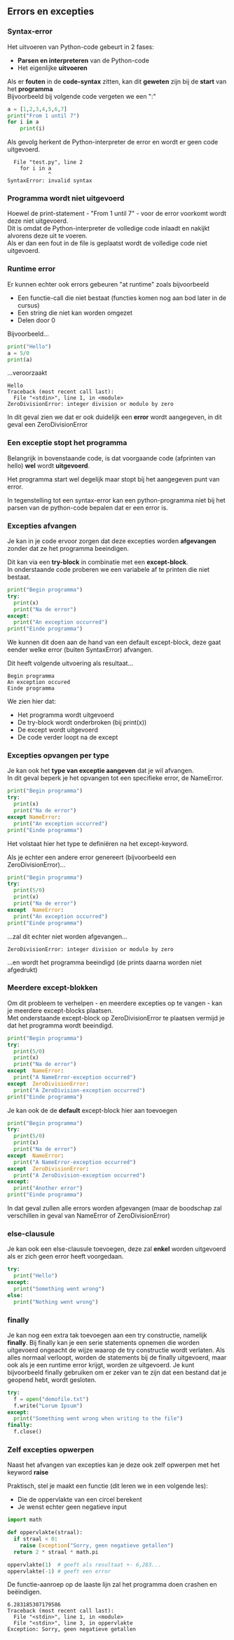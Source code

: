 ## Errors en excepties

### Syntax-error

Het uitvoeren van Python-code gebeurt in 2 fases:

* **Parsen en interpreteren** van de Python-code
* Het eigenlijke **uitvoeren**

Als er **fouten** in de **code-syntax** zitten, kan dit **geweten** zijn bij de **start** van het **programma**  
Bijvoorbeeld bij volgende code vergeten we een ":"

~~~python
a = [1,2,3,4,5,6,7]
print("From 1 until 7")
for i in a
	print(i)
~~~

Als gevolg herkent de Python-interpreter de error en wordt er geen code uitgevoerd.

~~~
  File "test.py", line 2
    for i in a
             ^
SyntaxError: invalid syntax
~~~

### Programma wordt niet uitgevoerd

Hoewel de print-statement - "From 1 until 7" - voor de error voorkomt wordt deze niet uitgevoerd.  
Dit is omdat de Python-interpreter de volledige code inlaadt en nakijkt alvorens deze uit te voeren.  
Als er dan een fout in de file is geplaatst wordt de volledige code niet uitgevoerd.

### Runtime error

Er kunnen echter ook errors gebeuren "at runtime" zoals bijvoorbeeld

* Een functie-call die niet bestaat (functies komen nog aan bod later in de cursus)
* Een string die niet kan worden omgezet
* Delen door 0

Bijvoorbeeld...

~~~python
print("Hello")
a = 5/0
print(a)
~~~

...veroorzaakt

~~~
Hello
Traceback (most recent call last):
  File "<stdin>", line 1, in <module>
ZeroDivisionError: integer division or modulo by zero
~~~

In dit geval zien we dat er ook duidelijk een **error** wordt aangegeven, in dit geval een ZeroDivisionError

### Een exceptie stopt het programma

Belangrijk in bovenstaande code, is dat voorgaande code (afprinten van hello) **wel** wordt **uitgevoerd**.

Het programma start wel degelijk maar stopt bij het aangegeven punt van error.

In tegenstelling tot een syntax-error kan een python-programma niet bij het parsen van de python-code bepalen dat er een error is.

### Excepties afvangen

Je kan in je code ervoor zorgen dat deze excepties worden **afgevangen** zonder dat ze het programma beeindigen.

Dit kan via een **try-block** in combinatie met een **except-block**.  
In onderstaande code proberen we een variabele af te printen die niet bestaat.  

~~~python
print("Begin programma")
try:
  print(x)
  print("Na de error")
except:
  print("An exception occurred")
print("Einde programma")
~~~

We kunnen dit doen aan de hand van een default except-block, deze gaat eender welke error (buiten SyntaxError) afvangen.

Dit heeft volgende uitvoering als resultaat...

~~~
Begin programma
An exception occured
Einde programma
~~~

We zien hier dat:

* Het programma wordt uitgevoerd
* De try-block wordt onderbroken (bij print(x))
* De except wordt uitgevoerd
* De code verder loopt na de except

### Excepties opvangen per type

Je kan ook het **type van exceptie aangeven** dat je wil afvangen.  
In dit geval beperk je het opvangen tot een specifieke error, de NameError.

~~~python
print("Begin programma")
try:
  print(x)
  print("Na de error")
except NameError:
  print("An exception occurred")
print("Einde programma")
~~~

Het volstaat hier het type te definiëren na het except-keyword.

Als je echter een andere error genereert (bijvoorbeeld een ZeroDivisionError)...

~~~python
print("Begin programma")
try:
  print(5/0)
  print(x)
  print("Na de error")
except  NameError:
  print("An exception occurred")
print("Einde programma")
~~~

...zal dit echter niet worden afgevangen...

~~~
ZeroDivisionError: integer division or modulo by zero
~~~

...en wordt het programma beeindigd (de prints daarna worden niet afgedrukt)

### Meerdere except-blokken

Om dit probleem te verhelpen - en meerdere excepties op te vangen - kan je meerdere except-blocks plaatsen.  
Met onderstaande except-block op ZeroDivisionError te plaatsen vermijd je dat het programma wordt beeindigd.

~~~python
print("Begin programma")
try:
  print(5/0)
  print(x)
  print("Na de error")
except  NameError:
  print("A NameError-exception occurred")
except  ZeroDivisionError:
  print("A ZeroDivision-exception occurred")
print("Einde programma")
~~~

Je kan ook de de **default** except-block hier aan toevoegen

~~~python
print("Begin programma")
try:
  print(5/0)
  print(x)
  print("Na de error")
except  NameError:
  print("A NameError-exception occurred")
except  ZeroDivisionError:
  print("A ZeroDivision-exception occurred")
except:
  print("Another error")
print("Einde programma")
~~~

In dat geval zullen alle errors worden afgevangen (maar de boodschap zal verschillen in geval van NameError of ZeroDivisionError)


### else-clausule

Je kan ook een else-clausule toevoegen, deze zal **enkel** worden uitgevoerd als er zich geen error heeft voorgedaan.

~~~python
try:
  print("Hello")
except:
  print("Something went wrong")
else:
  print("Nothing went wrong")
~~~

### finally

Je kan nog een extra tak toevoegen aan een try constructie, namelijk **finally**. Bij finally kan je een serie statements opnemen die worden uitgevoerd ongeacht de wijze waarop de try constructie wordt verlaten. Als alles normaal verloopt, worden de statements bij de finally uitgevoerd, maar ook als je een runtime error krijgt, worden ze uitgevoerd. Je kunt bijvoorbeeld finally gebruiken om er zeker van te zijn dat een bestand dat je geopend hebt, wordt gesloten.

~~~python
try:
  f = open("demofile.txt")
  f.write("Lorum Ipsum")
except:
  print("Something went wrong when writing to the file")
finally:
  f.close() 
~~~

### Zelf excepties opwerpen

Naast het afvangen van excepties kan je deze ook zelf opwerpen met het keyword **raise**

Praktisch, stel je maakt een functie (dit leren we in een volgende les):

* Die de oppervlakte van een circel berekent
* Je wenst echter geen negatieve input

~~~python
import math

def oppervlakte(straal): 
  if straal < 0:
    raise Exception("Sorry, geen negatieve getallen")
  return 2 * straal * math.pi

oppervlakte(1)  # geeft als resultaat +- 6,283...
oppervlakte(-1) # geeft een error
~~~

De functie-aanroep op de laaste lijn zal het programma doen crashen en beëindigen.

~~~
6.283185307179586
Traceback (most recent call last):
  File "<stdin>", line 1, in <module>
  File "<stdin>", line 3, in oppervlakte
Exception: Sorry, geen negatieve getallen
~~~
